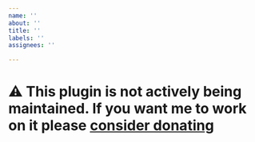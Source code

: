 ```yaml
---
name: ''
about: ''
title: ''
labels: ''
assignees: ''

---
```


# ⚠️ This plugin is not actively being maintained. If you want me to work on it please [consider donating]( https://github.com/sponsors/giuseppeg)
